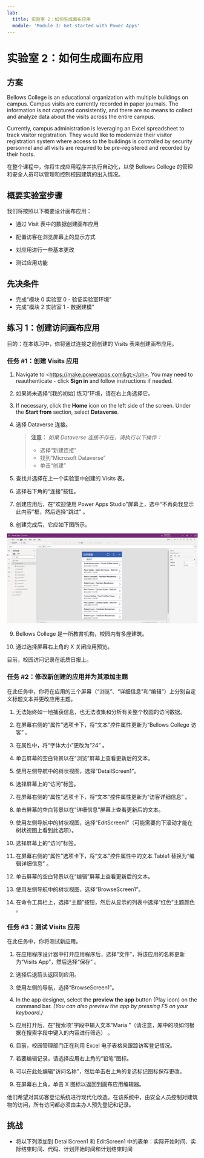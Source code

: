 ```yaml
---
lab:
  title: 实验室 2：如何生成画布应用
  module: 'Module 3: Get started with Power Apps'
---
```


# <a name="lab-2-how-to-build-a-canvas-app"></a>实验室 2：如何生成画布应用

## <a name="scenario"></a>方案

Bellows College is an educational organization with multiple buildings on campus. Campus visits are currently recorded in paper journals. The information is not captured consistently, and there are no means to collect and analyze data about the visits across the entire campus.

Currently, campus administration is leveraging an Excel spreadsheet to track visitor registration. They would like to modernize their visitor registration system where access to the buildings is controlled by security personnel and all visits are required to be pre-registered and recorded by their hosts.

在整个课程中，你将生成应用程序并执行自动化，以使 Bellows College 的管理和安全人员可以管理和控制校园建筑的出入情况。

## <a name="high-level-lab-steps"></a>概要实验室步骤

我们将按照以下概要设计画布应用：

- 通过 Visit 表中的数据创建画布应用

- 配置访客在浏览屏幕上的显示方式

- 对应用进行一些基本更改

- 测试应用功能

## <a name="prerequisites"></a>先决条件

- 完成“模块 0 实验室 0 - 验证实验室环境”
- 完成“模块 2 实验室 1 - 数据建模”

## <a name="exercise-1-create-visits-canvas-app"></a>练习 1：创建访问画布应用

目的：在本练习中，你将通过连接之前创建的 Visits 表来创建画布应用。

### <a name="task-1-create-the-visits-app"></a>任务 \#1：创建 Visits 应用

1.  Navigate to <ph id="ph1">&lt;https://make.powerapps.com&gt;</ph>. You may need to reauthenticate - click <bpt id="p1">**</bpt>Sign in<ept id="p1">**</ept> and follow instructions if needed.

2.  如果尚未选择“[我的初始] 练习”环境，请在右上角选择它。

3.  If necessary, click the <bpt id="p1">**</bpt>Home<ept id="p1">**</ept> icon on the left side of the screen. Under the <bpt id="p1">**</bpt>Start from<ept id="p1">**</ept> section, select <bpt id="p2">**</bpt>Dataverse<ept id="p2">**</ept>.

4.  选择 Dataverse 连接。

    > **注意：** *如果 Dataverse 连接不存在，请执行以下操作：*
    > - 选择“新建连接”
    > - 找到“Microsoft Dataverse”
    > - 单击“创建” 

5.  查找并选择在上一个实验室中创建的 Visits 表。

6.  选择右下角的“连接”按钮。

7.  创建应用后，在“欢迎使用 Power Apps Studio”屏幕上，选中“不再向我显示此内容”框，然后选择“跳过” 。

8.  创建完成后，它应如下图所示。

![通过访问数据创建的画布应用。](media/2-canvas-app-from-data.png)

9. Bellows College 是一所教育机构，校园内有多座建筑。

10. 通过选择屏幕右上角的 X 关闭应用预览。

目前，校园访问记录在纸质日报上。

### <a name="task-2-modify-and-theme-the-newly-created-app"></a>任务 \#2：修改新创建的应用并为其添加主题

在此任务中，你将在应用的三个屏幕（“浏览”、“详细信息”和“编辑”）上分别自定义标题文本并更改应用主题。

1.  无法始终如一地捕获信息，也无法收集和分析有关整个校园的访问数据。

1.  在屏幕右侧的“属性”选项卡下，将“文本”控件属性更新为“Bellows College 访客” 。

1. 在属性中，将“字体大小”更改为“24” 。

1.  单击屏幕的空白背景以在“浏览”屏幕上查看更新后的文本。

1.  使用左侧导航中的树状视图，选择“DetailScreen1”。

1.  选择屏幕上的“访问”标签。

1.  在屏幕右侧的“属性”选项卡下，将“文本”控件属性更新为“访客详细信息” 。

1.  单击屏幕的空白背景以在“详细信息”屏幕上查看更新后的文本。

1.  使用左侧导航中的树状视图，选择“EditScreen1”（可能需要向下滚动才能在树状视图上看到此选项）。

1.  选择屏幕上的“访问”标签。

1.  在屏幕右侧的“属性”选项卡下，将“文本”控件属性中的文本 Table1 替换为“编辑详细信息” 。

1.  单击屏幕的空白背景以在“编辑”屏幕上查看更新后的文本。

1. 使用左侧导航中的树状视图，选择“BrowseScreen1”。

1. 在命令工具栏上，选择“主题”按钮，然后从显示的列表中选择“红色”主题颜色 。

### <a name="task-3-test-your-visits-app"></a>任务 \#3：测试 Visits 应用

在此任务中，你将测试新应用。

1.  在应用程序设计器中打开应用程序后，选择“文件”，将该应用的名称更新为“Visits App”，然后选择“保存”  。

2.  选择后退箭头返回到应用。

3.  使用左侧的导航，选择“BrowseScreen1”。

4.  In the app designer, select the <bpt id="p1">**</bpt>preview the app<ept id="p1">**</ept> button (Play icon) on the command bar. <bpt id="p1">*</bpt>(You can also preview the app by pressing F5 on your keyboard.)<ept id="p1">*</ept>

4.  应用打开后，在“搜索项”字段中输入文本“Maria
    ”（请注意，库中的项如何根据在搜索字段中键入的内容进行筛选） 。

5.  目前，校园管理部门正在利用 Excel 电子表格来跟踪访客登记情况。

6.  若要编辑记录，请选择应用右上角的“铅笔”图标。

7.  可以在此处编辑“访问名称”，然后单击右上角的复选标记图标保存更改。

8.  在屏幕右上角，单击 X 图标以返回到画布应用编辑器。

他们希望对其访客登记系统进行现代化改造。在该系统中，由安全人员控制对建筑物的访问，所有访问都必须由主办人预先登记和记录。

## <a name="challenges"></a>挑战

- 将以下列添加到 DetailScreen1 和 EditScreen1 中的表单：实际开始时间、实际结束时间、代码、计划开始时间和计划结束时间